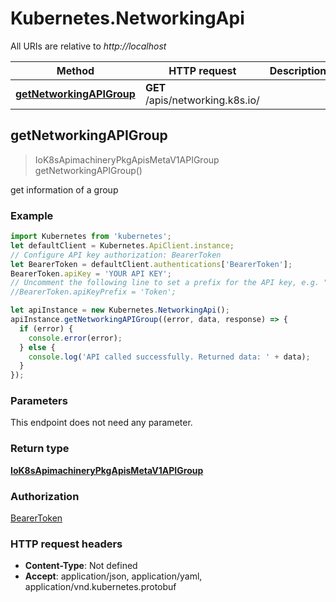# Kubernetes.NetworkingApi

All URIs are relative to *http://localhost*

Method | HTTP request | Description
------------- | ------------- | -------------
[**getNetworkingAPIGroup**](NetworkingApi.md#getNetworkingAPIGroup) | **GET** /apis/networking.k8s.io/ | 



## getNetworkingAPIGroup

> IoK8sApimachineryPkgApisMetaV1APIGroup getNetworkingAPIGroup()



get information of a group

### Example

```javascript
import Kubernetes from 'kubernetes';
let defaultClient = Kubernetes.ApiClient.instance;
// Configure API key authorization: BearerToken
let BearerToken = defaultClient.authentications['BearerToken'];
BearerToken.apiKey = 'YOUR API KEY';
// Uncomment the following line to set a prefix for the API key, e.g. "Token" (defaults to null)
//BearerToken.apiKeyPrefix = 'Token';

let apiInstance = new Kubernetes.NetworkingApi();
apiInstance.getNetworkingAPIGroup((error, data, response) => {
  if (error) {
    console.error(error);
  } else {
    console.log('API called successfully. Returned data: ' + data);
  }
});
```

### Parameters

This endpoint does not need any parameter.

### Return type

[**IoK8sApimachineryPkgApisMetaV1APIGroup**](IoK8sApimachineryPkgApisMetaV1APIGroup.md)

### Authorization

[BearerToken](../README.md#BearerToken)

### HTTP request headers

- **Content-Type**: Not defined
- **Accept**: application/json, application/yaml, application/vnd.kubernetes.protobuf

